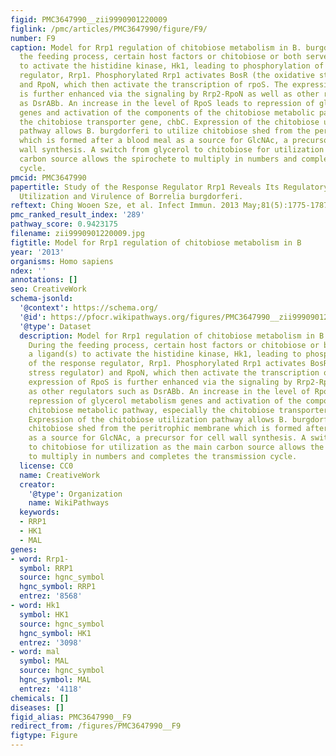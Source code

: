 ```yaml
---
figid: PMC3647990__zii9990901220009
figlink: /pmc/articles/PMC3647990/figure/F9/
number: F9
caption: Model for Rrp1 regulation of chitobiose metabolism in B. burgdorferi. During
  the feeding process, certain host factors or chitobiose or both serve as a ligand(s)
  to activate the histidine kinase, Hk1, leading to phosphorylation of the response
  regulator, Rrp1. Phosphorylated Rrp1 activates BosR (the oxidative stress regulator)
  and RpoN, which then activate the transcription of rpoS. The expression of RpoS
  is further enhanced via the signaling by Rrp2-RpoN as well as other regulators such
  as DsrABb. An increase in the level of RpoS leads to repression of glycerol metabolism
  genes and activation of the components of the chitobiose metabolic pathway, especially
  the chitobiose transporter gene, chbC. Expression of the chitobiose utilization
  pathway allows B. burgdorferi to utilize chitobiose shed from the peritrophic membrane
  which is formed after a blood meal as a source for GlcNAc, a precursor for cell
  wall synthesis. A switch from glycerol to chitobiose for utilization as the main
  carbon source allows the spirochete to multiply in numbers and completes the transmission
  cycle.
pmcid: PMC3647990
papertitle: Study of the Response Regulator Rrp1 Reveals Its Regulatory Role in Chitobiose
  Utilization and Virulence of Borrelia burgdorferi.
reftext: Ching Wooen Sze, et al. Infect Immun. 2013 May;81(5):1775-1787.
pmc_ranked_result_index: '289'
pathway_score: 0.9423175
filename: zii9990901220009.jpg
figtitle: Model for Rrp1 regulation of chitobiose metabolism in B
year: '2013'
organisms: Homo sapiens
ndex: ''
annotations: []
seo: CreativeWork
schema-jsonld:
  '@context': https://schema.org/
  '@id': https://pfocr.wikipathways.org/figures/PMC3647990__zii9990901220009.html
  '@type': Dataset
  description: Model for Rrp1 regulation of chitobiose metabolism in B. burgdorferi.
    During the feeding process, certain host factors or chitobiose or both serve as
    a ligand(s) to activate the histidine kinase, Hk1, leading to phosphorylation
    of the response regulator, Rrp1. Phosphorylated Rrp1 activates BosR (the oxidative
    stress regulator) and RpoN, which then activate the transcription of rpoS. The
    expression of RpoS is further enhanced via the signaling by Rrp2-RpoN as well
    as other regulators such as DsrABb. An increase in the level of RpoS leads to
    repression of glycerol metabolism genes and activation of the components of the
    chitobiose metabolic pathway, especially the chitobiose transporter gene, chbC.
    Expression of the chitobiose utilization pathway allows B. burgdorferi to utilize
    chitobiose shed from the peritrophic membrane which is formed after a blood meal
    as a source for GlcNAc, a precursor for cell wall synthesis. A switch from glycerol
    to chitobiose for utilization as the main carbon source allows the spirochete
    to multiply in numbers and completes the transmission cycle.
  license: CC0
  name: CreativeWork
  creator:
    '@type': Organization
    name: WikiPathways
  keywords:
  - RRP1
  - HK1
  - MAL
genes:
- word: Rrp1-
  symbol: RRP1
  source: hgnc_symbol
  hgnc_symbol: RRP1
  entrez: '8568'
- word: Hk1
  symbol: HK1
  source: hgnc_symbol
  hgnc_symbol: HK1
  entrez: '3098'
- word: mal
  symbol: MAL
  source: hgnc_symbol
  hgnc_symbol: MAL
  entrez: '4118'
chemicals: []
diseases: []
figid_alias: PMC3647990__F9
redirect_from: /figures/PMC3647990__F9
figtype: Figure
---
```

